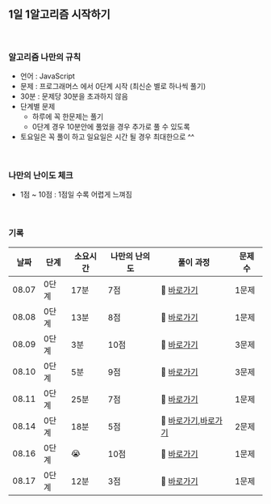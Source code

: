 ## 1일 1알고리즘 시작하기 

<br/>

### 알고리즘 나만의 규칙

- 언어 : JavaScript
- 문제 : 프로그래머스 에서 0단계 시작 (최신순 별로 하나씩 풀기)
- 30분 : 문제당 30분을 초과하지 않음
- 단계별 문제
  - 하루에 꼭 한문제는 풀기 
  - 0단계 경우 10분안에 풀었을 경우 추가로 풀 수 있도록
- 토요일은 꼭 풀이 하고 일요일은 시간 될 경우 최대한으로 ^^

<br/>

### 나만의 난이도 체크
- 1점 ~ 10점 : 1점일 수록 어렵게 느껴짐 

<br/>

### 기록

| 날짜  | 단계 | 소요시간 | 나만의 난의도 |                풀이 과정                  |문제 수 |
|------ | ---  |    ---  |      ---     |                   ---                    |   ---  |  
| 08.07 | 0단계 |  17분   |  7점        |💨 [바로가기](https://minuk22.tistory.com/47)| 1문제 |
| 08.08 | 0단계 |  13분   |  8점        |💨 [바로가기](https://minuk22.tistory.com/48)| 1문제 |
| 08.09 | 0단계 |  3분   |  10점        |💨 [바로가기](https://minuk22.tistory.com/49)| 3문제 |
| 08.10 | 0단계 |  5분   |  9점        |💨 [바로가기](https://velog.io/@jominuk1025/08.10)| 3문제 |
| 08.11 | 0단계 |  25분   |  7점        |💨 [바로가기](https://velog.io/@jominuk1025/08.11)| 1문제 |
| 08.14 | 0단계 |  18분   |  5점        |💨 [바로가기](https://velog.io/@jominuk1025/08.14),[바로가기](https://velog.io/@jominuk1025/08.14-1)| 2문제 |
| 08.16 | 0단계 |  😭   |  10점        |💨 [바로가기](https://velog.io/@jominuk1025/08.16)| 1문제 |
| 08.17 | 0단계 |  12분   |  3점        |💨 [바로가기](https://velog.io/@jominuk1025/08.17)| 1문제 |
